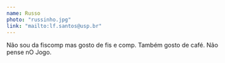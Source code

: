 ```yaml
---
name: Russo
photo: "russinho.jpg"
link: "mailto:lf.santos@usp.br"
---
```


Não sou da fiscomp mas gosto de fis e comp. Também gosto de café. Não pense nO Jogo.